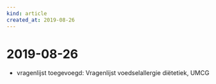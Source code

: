 ```yaml
---
kind: article
created_at: 2019-08-26
---
```


# 2019-08-26

* vragenlijst toegevoegd: Vragenlijst voedselallergie diëtetiek, UMCG
